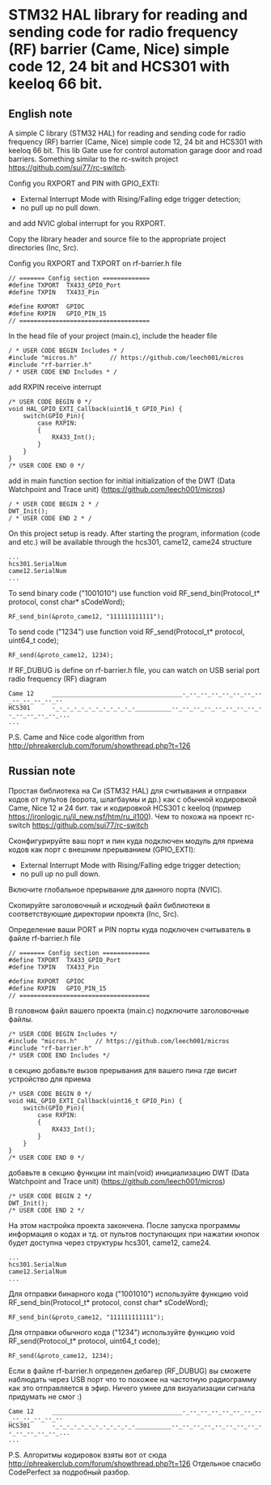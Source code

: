 # STM32 HAL library for reading and sending code for radio frequency (RF) barrier (Came, Nice) simple code 12, 24 bit and HCS301 with keeloq 66 bit.

## English note
A simple C library (STM32 HAL) for reading and sending code for radio frequency (RF) barrier (Came, Nice) simple code 12, 24 bit and HCS301 with keeloq 66 bit.
This lib Gate use for control automation garage door and road barriers. Something similar to the rc-switch project https://github.com/sui77/rc-switch.

Config you RXPORT and PIN with GPIO_EXTI:
 - External Interrupt Mode with Rising/Falling edge trigger detection;
 - no pull up no pull down.
 
and add NVIC global interrupt for you RXPORT.

Copy the library header and source file to the appropriate project directories (Inc, Src).

Config you RXPORT and TXPORT on rf-barrier.h file
```
// ======= Config section =============
#define TXPORT	TX433_GPIO_Port
#define TXPIN	TX433_Pin

#define RXPORT	GPIOC
#define RXPIN  	GPIO_PIN_15
// ====================================
```
In the head file of your project (main.c), include the header file
```
/ * USER CODE BEGIN Includes * /
#include "micros.h"			// https://github.com/leech001/micros
#include "rf-barrier.h"
/ * USER CODE END Includes * /
```
add RXPIN receive interrupt
```
/* USER CODE BEGIN 0 */
void HAL_GPIO_EXTI_Callback(uint16_t GPIO_Pin) {
	switch(GPIO_Pin){
		case RXPIN:
		{
			RX433_Int();
		}
	}
}
/* USER CODE END 0 */
```
add in main function section for initial initialization of the DWT (Data Watchpoint and Trace unit) (https://github.com/leech001/micros) 
```
/ * USER CODE BEGIN 2 * /
DWT_Init();
/ * USER CODE END 2 * /
```
On this project setup is ready.
After starting the program, information (code and etc.) will be available through the hcs301, came12, came24 structure
```
...
hcs301.SerialNum
came12.SerialNum
...
```
To send binary code ("1001010") use function void RF_send_bin(Protocol_t* protocol, const char* sCodeWord);
```
RF_send_bin(&proto_came12, "111111111111");
```

To send code ("1234") use function void RF_send(Protocol_t* protocol, uint64_t code);
```
RF_send(&proto_came12, 1234);
```

If RF_DUBUG is define on rf-barrier.h file, you can watch on USB serial port radio frequency (RF) diagram
```
Came 12		____________________________________-_--_--_--_--_--_--_--_--_--_--_--_--
HCS301		-_-_-_-_-_-_-_-_-_-_-_-__________--_--_--_--_--_--_--_--_--_--_--_--_--_...
...
```
P.S. Came and Nice code algorithm from http://phreakerclub.com/forum/showthread.php?t=126

## Russian note
Простая библиотека на Си (STM32 HAL) для считывания и отправки кодов  от пультов (ворота, шлагбаумы и др.) как с обычной кодировкой Came, Nice 12 и 24 бит. так и кодировкой HCS301 с keeloq (пример https://ironlogic.ru/il_new.nsf/htm/ru_il100).
Чем то похожа на проект rc-switch https://github.com/sui77/rc-switch

Сконфигурируйте ваш порт и пин куда подключен модуль для приема кодов как порт с внешним прерыванием (GPIO_EXTI):
 - External Interrupt Mode with Rising/Falling edge trigger detection;
 - no pull up no pull down.
 
Включите глобальное прерывание для данного порта (NVIC).

Скопируйте заголовочный и исходный файл библиотеки в соответствующие директории проекта (Inc, Src).

Определение ваши PORT и PIN порты куда подключен считыватель в файле rf-barrier.h file
```
// ======= Config section =============
#define TXPORT	TX433_GPIO_Port
#define TXPIN	TX433_Pin

#define RXPORT	GPIOC
#define RXPIN  	GPIO_PIN_15
// ====================================
```
В головном файл вашего проекта (main.c) подключите заголовочные файлы.
```
/* USER CODE BEGIN Includes */
#include "micros.h"		// https://github.com/leech001/micros
#include "rf-barrier.h"
/* USER CODE END Includes */
```
в секцию добавьте вызов прерывания для вашего пина где висит устройство для приема
```
/* USER CODE BEGIN 0 */
void HAL_GPIO_EXTI_Callback(uint16_t GPIO_Pin) {
	switch(GPIO_Pin){
		case RXPIN:
		{
			RX433_Int();
		}
	}
}
/* USER CODE END 0 */
```
добавьте в секцию функции int main(void) инициализацию DWT (Data Watchpoint and Trace unit) (https://github.com/leech001/micros)
```
/* USER CODE BEGIN 2 */
DWT_Init();
/* USER CODE END 2 */
```
На этом настройка проекта закончена.
После запуска программы информация о кодах и тд. от пультов поступающих при нажатии кнопок будет доступна через структуры hcs301, came12, came24.
```
...
hcs301.SerialNum
came12.SerialNum
...
```
Для отправки бинарного кода ("1001010") используйте функцию void RF_send_bin(Protocol_t* protocol, const char* sCodeWord);
```
RF_send_bin(&proto_came12, "111111111111");
```

Для отправки обычного кода ("1234") используйте функцию void RF_send(Protocol_t* protocol, uint64_t code);
```
RF_send(&proto_came12, 1234);
```

Если в файле rf-barrier.h определен дебагер (RF_DUBUG) вы сможете наблюдать через USB порт что то похожее на частотную радиограмму как это отправляется в эфир.
Ничего умнее для визуализации сигнала придумать не смог :)
```
Came 12		____________________________________-_--_--_--_--_--_--_--_--_--_--_--_--
HCS301		-_-_-_-_-_-_-_-_-_-_-_-__________--_--_--_--_--_--_--_--_--_--_--_--_--_...
...
```
P.S. Алгоритмы кодировок взяты вот от сюда http://phreakerclub.com/forum/showthread.php?t=126
Отдельное спасибо CodePerfect за подробный разбор.
 
